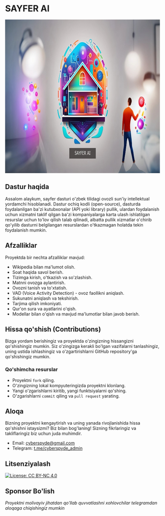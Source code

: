 # SAYFER AI

<img src="assets/Images/banner.jpg" width="1000" height="500" />

## Dastur haqida

Assalom alaykum, sayfer dasturi o'zbek tilidagi ovozli sun'iy intellektual yordamchi hisoblanadi. Dastur ochiq kodli (open-source), dasturda foydalanilgan ba'zi kutubxonalar (API yoki library) pullik, ulardan foydalanish uchun xizmatni taklif qilgan ba'zi kompaniyalarga karta ulash ishlatilgan resurslar uchun to'lov qilish talab qilinadi, albatta pullik xizmatlar o'chirib qo'yilib dasturni belgilangan resurslardan o'tkazmagan holatda tekin foydalanish mumkin.

## Afzalliklar

Proyektda bir nechta afzalliklar mavjud:

- Wikipedia bilan ma'lumot olish.
- Soat haqida savol berish.
- Tizimga kirish, o'tkazish va so'zlashish.
- Matnni ovozga aylantirish.
- Ovozni tanish va to'xtatish.
- VAD (Voice Activity Detection) - ovoz faollikni aniqlash.
- Sukunatni aniqlash va tekshirish.
- Tarjima qilish imkoniyati.
- Qur'on sura va ayatlarini o'qish.
- Modellar bilan o'qish va mavjud ma'lumotlar bilan javob berish.

## Hissa qo'shish (Contributions)

Bizga yordam berishingiz va proyektda o'zingizning hissangizni qo'shishingiz mumkin. Siz o'zingizga kerakli bo'lgan vazifalarni tanlashingiz, uning ustida ishlashingiz va o'zgartirishlarni GitHub repository'ga qo'shishingiz mumkin.

### Qo'shimcha resurslar

- Proyektni `fork` qiling.
- O'zingizning lokal kompyuteringizda proyektni klonlang.
- Yangi o'zgarishlarni kiritib, yangi funktsiyalarni qo'shing.
- O'zgarishlarni `commit` qiling va `pull request` yarating.

## Aloqa

Bizning proyektni kengaytirish va uning yanada rivojlanishida hissa qo'shishni istaysizmi? Biz bilan bog'laning! Sizning fikrlaringiz va takliflaringiz biz uchun juda muhimdir.

- Email: [cyberspyde@gmail.com](mailto:cyberspyde@gmail.com)
- Telegram: [t.me/cyberspyde_admin](https://t.me/cyberspyde_admin)

## Litsenziyalash

[![License: CC BY-NC 4.0](https://img.shields.io/badge/LICENSE-mit-grey.svg?style=for-the-badge)](https://github.com/cyberspyde/sayferai/blob/main/LICENSE.txt)


## Sponsor Bo'lish

<i>Proyektni molivayiv jihatdan qo'llab quvvatlashni xohlovchilar telegramdan aloqaga chiqishingiz mumkin</i>